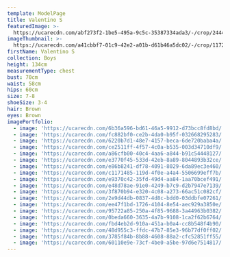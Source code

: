 ```yaml
---
template: ModelPage
title: Valentino S
featuredImage: >-
  https://ucarecdn.com/abf273f2-1be5-495a-9c5c-35387334ada3/-/crop/2444x1203/5,230/-/preview/
imageThumbnail: >-
  https://ucarecdn.com/a41cbbf7-01c9-42e2-a01b-d61b46a5dc02/-/crop/1172x1505/106,58/-/preview/
firstName: Valentino S
collection: Boys
height: 134cm
measurementType: chest
bust: 70cm
waist: 58cm
hips: 60cm
size: 7-8
shoeSize: 3-4
hair: Brown
eyes: Brown
imagePortfolio:
  - image: 'https://ucarecdn.com/6b36a596-bd61-46a5-9912-d73bcc8fd8bd/'
  - image: 'https://ucarecdn.com/fc882bf0-ce2b-4da0-b95f-032668295283/'
  - image: 'https://ucarecdn.com/6220b7d1-48e7-4157-beca-6de720baba4a/'
  - image: 'https://ucarecdn.com/ce2511ff-4f57-4c0a-b535-003d34710df9/'
  - image: 'https://ucarecdn.com/a86cfb00-40c4-4aa6-a844-b91c54448127/'
  - image: 'https://ucarecdn.com/e3770f45-533d-42eb-8a89-8044893b32ce/'
  - image: 'https://ucarecdn.com/e86b8241-df78-4091-8029-6da89ec3e460/'
  - image: 'https://ucarecdn.com/c1171485-119d-4f0e-a4a4-5506699eff7b/'
  - image: 'https://ucarecdn.com/e9370c42-35fd-49d4-aa84-1aa70bcef491/'
  - image: 'https://ucarecdn.com/e48d78ae-91e0-4249-b7c9-d2b7947e7139/'
  - image: 'https://ucarecdn.com/3f870b94-e320-4c08-a273-66ac51c082cf/'
  - image: 'https://ucarecdn.com/2e9d44db-0837-4d8c-bdd0-03ddbfe07261/'
  - image: 'https://ucarecdn.com/ee47f1bd-1726-4104-8e54-aec929a3850e/'
  - image: 'https://ucarecdn.com/95722a85-250a-4f85-9688-3a44963b0382/'
  - image: 'https://ucarecdn.com/0beda660-3635-4a7b-9108-1ca2f62b6764/'
  - image: 'https://ucarecdn.com/fbd4eb2d-910a-451a-b0a4-cc8b548f4b90/'
  - image: 'https://ucarecdn.com/48d955c3-ffdc-47b7-85e3-96b77df0ff02/'
  - image: 'https://ucarecdn.com/3785f84b-8b88-4608-88a2-cfc52851ff55/'
  - image: 'https://ucarecdn.com/60110e9e-73cf-4be0-a5be-97d6e7514817/'
---
```


